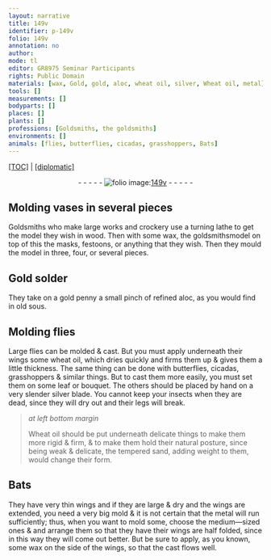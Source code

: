 ```yaml
---
layout: narrative
title: 149v
identifier: p-149v
folio: 149v
annotation: no
author:
mode: tl
editor: GR8975 Seminar Participants
rights: Public Domain
materials: [wax, Gold, gold, aloc, wheat oil, silver, Wheat oil, metal]
tools: []
measurements: []
bodyparts: []
places: []
plants: []
professions: [Goldsmiths, the goldsmiths]
environments: []
animals: [flies, butterflies, cicadas, grasshoppers, Bats]
---
```


<p><a href="{{ site.baseurl }}/translation/">[TOC]</a> | <a href="{{ site.baseurl }}/_texts/p-149v_tc.md/">[diplomatic]</a></p><div class="folio" align="center">- - - - - <a href="http://gallica.bnf.fr/ark:/12148/btv1b10500001g/f304.image" target="_blank"><img src="https://cu-mkp.github.io/2017-workshop-edition/assets/photo-icon.png" alt="folio image: " style="display:inline-block; margin-bottom:-3px;"/>149v</a> - - - - - </div>  
  

## Molding vases in several pieces

 
<span class="pro">Goldsmiths</span> who make large works and crockery use a turning lathe to get the model they wish in wood. Then with some <span class="m">wax</span>, <span class="sup"><span class="pro">the goldsmiths</span></span>model on top of this the masks, festoons, or anything that they wish. Then they mould the model in three, four, or several pieces.
 
 
  

## <span class="m">Gold</span> solder

 
They take on a <span class="m">gold</span> penny a small pinch of refined <span class="m">aloc</span>, as you would find in old sous. 
 
 
  

## Molding <span class="al">flies</span>

 
Large <span class="al">flies</span> can be molded & cast. But you must apply underneath their wings some <span class="m">wheat oil</span>, which dries quickly and firms them up & gives them a little thickness. The same thing can be done with <span class="al">butterflies</span>, <span class="al">cicadas</span>, <span class="al">grasshoppers</span> & similar things. But to cast them more easily, you must set them on some leaf or bouquet. The others should be placed by hand on a very slender <span class="m">silver</span> blade. You cannot keep your insects when they are dead, since they will dry out and their legs will break.
 
> *at left bottom margin*
> 
> 
>  <span class="m">Wheat oil</span> should be put underneath delicate things to make them more rigid & firm, & to make them hold their natural posture, since being weak & delicate, the tempered sand, adding weight to them, would change their form.

 
  

## <span class="al">Bats</span>

 
They have very thin wings and if they are large & dry and the wings are extended, you need a very big mold & it is not certain that the <span class="m">metal</span> will run sufficiently; thus, when you want to mold some, choose the medium—sized ones & and arrange them so that they have their wings are half folded, since in this way they will come out better. But be sure to apply, as you known, some <span class="m">wax</span> on the side of the wings, so that the cast flows well.
 
